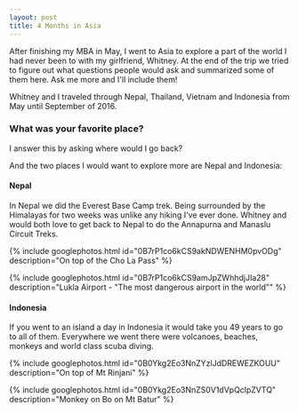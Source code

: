 ```yaml
---
layout: post
title: 4 Months in Asia
---
```


After finishing my MBA in May, I went to Asia to explore a part of the world I had never been to with my girlfriend, Whitney. At the end of the trip we tried to figure out what questions people would ask and summarized some of them here. Ask me more and I'll include them!

Whitney and I traveled through Nepal, Thailand, Vietnam and Indonesia from May until September of 2016.

### What was your favorite place?

I answer this by asking where would I go back?

And the two places I would want to explore more are Nepal and Indonesia: 

#### Nepal
In Nepal we did the Everest Base Camp trek. Being surrounded by the Himalayas for two weeks was unlike any hiking I've ever done. Whitney and would both love to get back to Nepal to do the Annapurna and Manaslu Circuit Treks.

{% include googlephotos.html id="0B7rP1co6kCS9akNDWENHM0pvODg" description="On top of the Cho La Pass" %}

{% include googlephotos.html id="0B7rP1co6kCS9amJpZWhhdjJIa28" description="Lukla Airport - "The most dangerous airport in the world"" %}

#### Indonesia
If you went to an island a day in Indonesia it would take you 49 years to go to all of them. Everywhere we went there were volcanoes, beaches, monkeys and world class scuba diving.

{% include googlephotos.html id="0B0Ykg2Eo3NnZYzlJdDREWEZKOUU" description="On top of Mt Rinjani" %}

{% include googlephotos.html id="0B0Ykg2Eo3NnZS0V1dVpQclpZVTQ" description="Monkey on Bo on Mt Batur" %}
